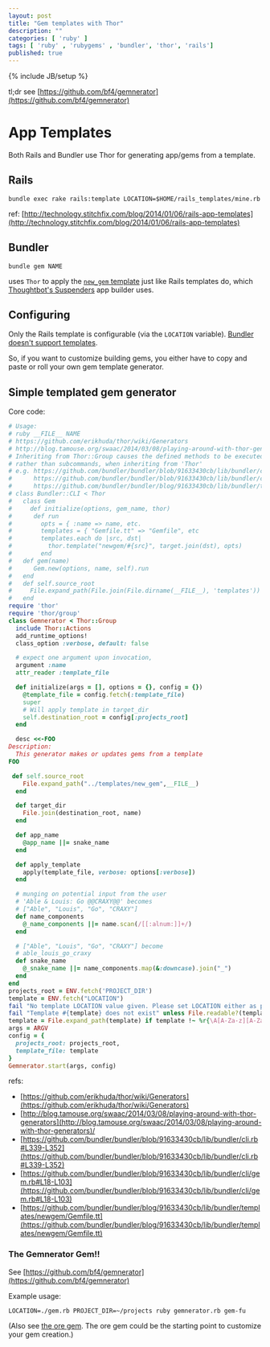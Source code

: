 ```yaml
---
layout: post
title: "Gem templates with Thor"
description: ""
categories: [ 'ruby' ]
tags: [ 'ruby' , 'rubygems' , 'bundler', 'thor', 'rails']
published: true
---
```

{% include JB/setup %}

tl;dr see [https://github.com/bf4/gemnerator](https://github.com/bf4/gemnerator)

# App Templates

Both Rails and Bundler use Thor for generating app/gems from a template.

## Rails

`bundle exec rake rails:template LOCATION=$HOME/rails_templates/mine.rb`

ref: [http://technology.stitchfix.com/blog/2014/01/06/rails-app-templates](http://technology.stitchfix.com/blog/2014/01/06/rails-app-templates)

## Bundler

`bundle gem NAME`

uses `Thor` to apply the [`new_gem` template](https://github.com/bundler/bundler/tree/13f44d1241ca7a7ce435bd43790a26a0a140126b/lib/bundler/templates/newgem)
just like Rails templates do, which [Thoughtbot's Suspenders](https://github.com/thoughtbot/suspenders/blob/74cb056ac32938e48ccb003792f341615f1cd4a0/lib/suspenders/app_builder.rb)
app builder uses.

## Configuring

Only the Rails template is configurable (via the `LOCATION` variable).
[Bundler doesn't support templates](https://github.com/bundler/bundler/issues/3494).

So, if you want to customize building gems, you either have to
copy and paste or roll your own gem template generator.


## Simple templated gem generator

Core code:

```ruby
# Usage:
# ruby __FILE__ NAME
# https://github.com/erikhuda/thor/wiki/Generators
# http://blog.tamouse.org/swaac/2014/03/08/playing-around-with-thor-generators/
# Inheriting from Thor::Group causes the defined methods to be executed in order
# rather than subcommands, when inheriting from 'Thor'
# e.g. https://github.com/bundler/bundler/blob/91633430cb/lib/bundler/cli.rb#L339-L352
#      https://github.com/bundler/bundler/blob/91633430cb/lib/bundler/cli/gem.rb#L18-L103
#      https://github.com/bundler/bundler/blog/91633430cb/lib/bundler/templates/newgem/Gemfile.tt
# class Bundler::CLI < Thor
#   class Gem
#     def initialize(options, gem_name, thor)
#      def run
#        opts = { :name => name, etc.
#        templates = { "Gemfile.tt" => "Gemfile", etc
#        templates.each do |src, dst|
#          thor.template("newgem/#{src}", target.join(dst), opts)
#        end
#   def gem(name)
#      Gem.new(options, name, self).run
#   end
#   def self.source_root
#     File.expand_path(File.join(File.dirname(__FILE__), 'templates'))
#   end
require 'thor'
require 'thor/group'
class Gemnerator < Thor::Group
  include Thor::Actions
  add_runtime_options!
  class_option :verbose, default: false

  # expect one argument upon invocation,
  argument :name
  attr_reader :template_file

  def initialize(args = [], options = {}, config = {})
    @template_file = config.fetch(:template_file)
    super
    # Will apply template in target_dir
    self.destination_root = config[:projects_root]
  end

  desc <<-FOO
Description:
  This generator makes or updates gems from a template
FOO

 def self.source_root
    File.expand_path("../templates/new_gem",__FILE__)
  end

  def target_dir
    File.join(destination_root, name)
  end

  def app_name
    @app_name ||= snake_name
  end

  def apply_template
    apply(template_file, verbose: options[:verbose])
  end

  # munging on potential input from the user
  # 'Able & Louis: Go @@CRAXY@@' becomes
  # ["Able", "Louis", "Go", "CRAXY"]
  def name_components
    @_name_components ||= name.scan(/[[:alnum:]]+/)
  end

  # ["Able", "Louis", "Go", "CRAXY"] become
  # able_louis_go_craxy
  def snake_name
    @_snake_name ||= name_components.map(&:downcase).join("_")
  end
end
projects_root = ENV.fetch('PROJECT_DIR')
template = ENV.fetch("LOCATION")
fail "No template LOCATION value given. Please set LOCATION either as path to a file or a URL" if template.nil?
fail "Template #{template} does not exist" unless File.readable?(template)
template = File.expand_path(template) if template !~ %r{\A[A-Za-z][A-Za-z0-9+\-\.]*://}
args = ARGV
config = {
  projects_root: projects_root,
  template_file: template
}
Gemnerator.start(args, config)
```

refs:

- [https://github.com/erikhuda/thor/wiki/Generators](https://github.com/erikhuda/thor/wiki/Generators)
- [http://blog.tamouse.org/swaac/2014/03/08/playing-around-with-thor-generators](http://blog.tamouse.org/swaac/2014/03/08/playing-around-with-thor-generators)/
- [https://github.com/bundler/bundler/blob/91633430cb/lib/bundler/cli.rb#L339-L352](https://github.com/bundler/bundler/blob/91633430cb/lib/bundler/cli.rb#L339-L352)
- [https://github.com/bundler/bundler/blob/91633430cb/lib/bundler/cli/gem.rb#L18-L103](https://github.com/bundler/bundler/blob/91633430cb/lib/bundler/cli/gem.rb#L18-L103)
- [https://github.com/bundler/bundler/blog/91633430cb/lib/bundler/templates/newgem/Gemfile.tt](https://github.com/bundler/bundler/blog/91633430cb/lib/bundler/templates/newgem/Gemfile.tt)

### The Gemnerator Gem!!

See [https://github.com/bf4/gemnerator](https://github.com/bf4/gemnerator)

Example usage:

`LOCATION=./gem.rb PROJECT_DIR=~/projects ruby gemnerator.rb gem-fu`

(Also see [the ore gem](https://github.com/ruby-ore/ore).
The ore gem could be the starting point to customize your gem creation.)
